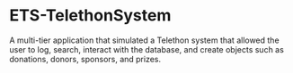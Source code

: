 # ETS-TelethonSystem
 A multi-tier application that simulated a Telethon system that allowed the user to log, search, interact with the database, and create objects such as donations, donors, sponsors, and prizes.
